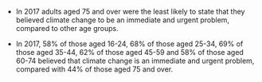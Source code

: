 
* In 2017 adults aged 75 and over were the least likely to state that they believed climate change to be an immediate and urgent problem, compared to other age groups.

* In 2017, 58% of those aged 16-24, 68% of those aged 25-34, 69% of those aged 35-44, 62% of those aged 45-59 and 58% of those aged 60-74 believed that climate change 
is an immediate and urgent problem, compared with 44% of those aged 75 and over. 

